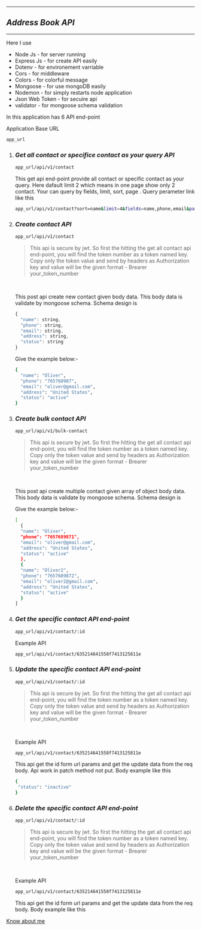 <hr>

## **_Address Book API_**

<hr>

Here I use

<ul>
<li>Node Js - for server running</li>
<li>Express Js - for create API easily</li>
<li>Dotenv - for environement varriable</li>
<li>Cors - for middleware</li>
<li>Colors - for colorful message</li>
<li>Mongoose - for use mongoDB easily</li>
<li>Nodemon - for simply restarts node application</li>
<li>Json Web Token - for secuire api</li>
<li>validator - for mongoose schema validation</li>
</ul>

In this application has 6 API end-point

Application Base URL

```bash
app_url
```

<ol>
<li>

### _Get all contact or specifice contact as your query API_

```bash
app_url/api/v1/contact
```

This get api end-point provide all contact or specific contact as your query. Here dafault limit 2 which means in one page show only 2 contact. Your can query by fields, limit, sort, page . Query perameter link like this

```bash
app_url/api/v1/contact?sort=name&limit=4&fields=name,phone,email&page=3
```

</li>
<li>

### _Create contact API_

```bash
app_url/api/v1/contact
```

> This api is secure by jwt. So first the hitting the get all contact api end-point, you will find the token number as a token named key. Copy only the token value and send by headers as Authorization key and value will be the given format - Brearer your_token_number

<br>

This post api create new contact given body data. This body data is validate by mongoose schema. Schema design is

```javascript
{
  "name": string,
  "phone": string,
  "email": string,
  "address": string,
  "status": string
}
```

Give the example below:-

```bash
{
  "name": "Oliver",
  "phone": "765768987",
  "email": "oliver@gmail.com",
  "address": "United States",
  "status": "active"
}
```

</li>
<li>

### _Create bulk contact API_

```bash
app_url/api/v1/bulk-contact
```

> This api is secure by jwt. So first the hitting the get all contact api end-point, you will find the token number as a token named key. Copy only the token value and send by headers as Authorization key and value will be the given format - Brearer your_token_number

<br>

This post api create multiple contact given array of object body data. This body data is validate by mongoose schema. Schema design is

Give the example below:-

```bash
[
  {
  "name": "Oliver",
  "phone": "7657689871",
  "email": "oliver@gmail.com",
  "address": "United States",
  "status": "active"
  },
  {
  "name": "Oliver2",
  "phone": "7657689872",
  "email": "oliver2@gmail.com",
  "address": "United States",
  "status": "active"
  }
]
```

</li>
<li>

### _Get the specific contact API end-point_

```bash
app_url/api/v1/contact/:id
```

Example API

```bash
app_url/api/v1/contact/635214641558f7413125811e
```

</li>
<li>

### _Update the specific contact API end-point_

```bash
app_url/api/v1/contact/:id
```

> This api is secure by jwt. So first the hitting the get all contact api end-point, you will find the token number as a token named key. Copy only the token value and send by headers as Authorization key and value will be the given format - Brearer your_token_number

<br>

Example API

```bash
app_url/api/v1/contact/635214641558f7413125811e
```

This api get the id form url params and get the update data from the req body. Api work in patch method not put. Body example like this

```bash
{
 "status": "inactive"
}

```

</li>

<li>

### _Delete the specific contact API end-point_

```bash
app_url/api/v1/contact/:id
```

> This api is secure by jwt. So first the hitting the get all contact api end-point, you will find the token number as a token named key. Copy only the token value and send by headers as Authorization key and value will be the given format - Brearer your_token_number

<br>

Example API

```bash
app_url/api/v1/contact/635214641558f7413125811e
```

This api get the id form url params and get the update data from the req body. Body example like this

</li>
</ol>

[Know about me](https://imshama.com)
